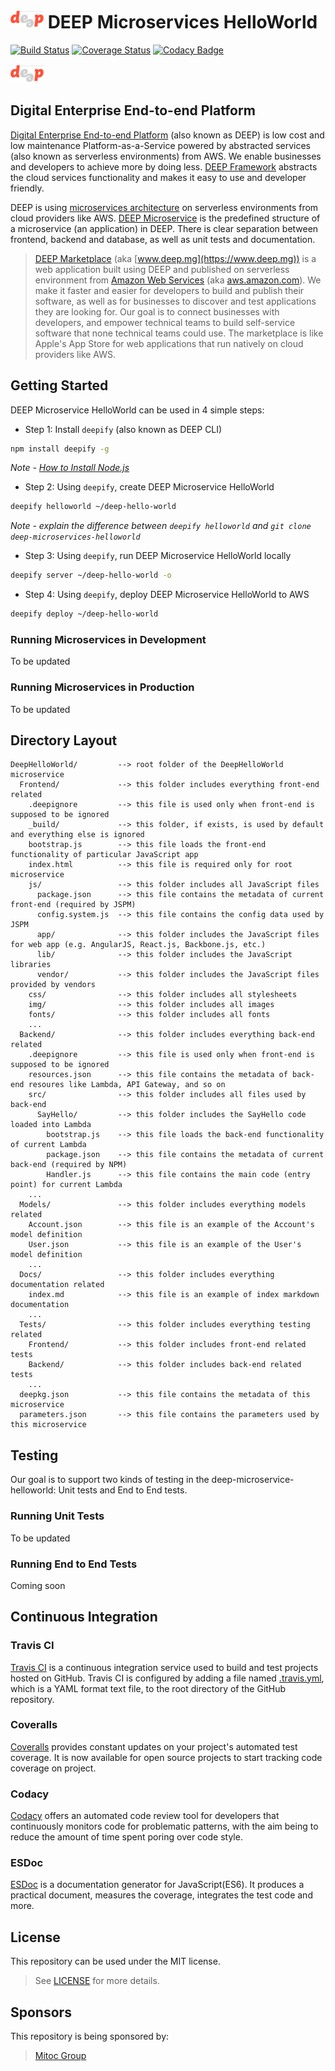 ![Digital Enterprise End-to-end Platform Microservices](https://github.com/MitocGroup/deep-microservices-helloworld/blob/master/src/DeepHelloWorld/Frontend/img/logo.png) DEEP Microservices HelloWorld
===============================

[![Build Status](https://travis-ci.org/MitocGroup/deep-microservices-helloworld.svg)](https://travis-ci.org/MitocGroup/deep-microservices-helloworld)
[![Coverage Status](https://coveralls.io/repos/MitocGroup/deep-microservices-helloworld/badge.svg)](https://coveralls.io/r/MitocGroup/deep-microservices-helloworld)
[![Codacy Badge](https://api.codacy.com/project/badge/b7e24fb220d644728d84742d478ae709)](https://www.codacy.com/app/MitocGroup/deep-microservices-helloworld)

![Digital Enterprise End-to-end Platform Microservices](https://github.com/MitocGroup/deep-microservices-helloworld/blob/master/src/DeepHelloWorld/Frontend/img/logo.png)

## Digital Enterprise End-to-end Platform

[Digital Enterprise End-to-end Platform](https://github.com/MitocGroup/deep-framework) (also known as DEEP) is low cost and low maintenance Platform-as-a-Service powered by abstracted services (also known as serverless environments) from AWS. We enable businesses and developers to achieve more by doing less. [DEEP Framework](https://github.com/MitocGroup/deep-framework) abstracts the cloud services functionality and makes it easy to use and developer friendly.

DEEP is using [microservices architecture](https://en.wikipedia.org/wiki/Microservices) on serverless environments from cloud providers like AWS. [DEEP Microservice](https://github.com/MitocGroup/deep-framework/blob/master/docs/microservice.md) is the predefined structure of a microservice (an application) in DEEP. There is clear separation between frontend, backend and database, as well as unit tests and documentation.

> [DEEP Marketplace](https://www.deep.mg) (aka [www.deep.mg](https://www.deep.mg)) is a web application built using DEEP and published on serverless environment from [Amazon Web Services](https://aws.amazon.com) (aka [aws.amazon.com](https://aws.amazon.com)). We make it faster and easier for developers to build and publish their software, as well as for businesses to discover and test applications they are looking for. Our goal is to connect businesses with developers, and empower technical teams to build self-service software that none technical teams could use. The marketplace is like Apple's App Store for web applications that run natively on cloud providers like AWS.

## Getting Started

DEEP Microservice HelloWorld can be used in 4 simple steps:

- Step 1: Install `deepify` (also known as DEEP CLI)
```bash
npm install deepify -g
```
*Note - [How to Install Node.js](http://howtonode.org/how-to-install-nodejs)*

- Step 2: Using `deepify`, create DEEP Microservice HelloWorld
```bash
deepify helloworld ~/deep-hello-world
```
*Note - explain the difference between `deepify helloworld` and `git clone deep-microservices-helloworld`*

- Step 3: Using `deepify`, run DEEP Microservice HelloWorld locally
```bash
deepify server ~/deep-hello-world -o
```

- Step 4: Using `deepify`, deploy DEEP Microservice HelloWorld to AWS
```bash
deepify deploy ~/deep-hello-world
```

### Running Microservices in Development

To be updated


### Running Microservices in Production

To be updated


## Directory Layout

```
DeepHelloWorld/         --> root folder of the DeepHelloWorld microservice
  Frontend/             --> this folder includes everything front-end related
    .deepignore         --> this file is used only when front-end is supposed to be ignored
    _build/             --> this folder, if exists, is used by default and everything else is ignored
    bootstrap.js        --> this file loads the front-end functionality of particular JavaScript app
    index.html          --> this file is required only for root microservice
    js/                 --> this folder includes all JavaScript files
      package.json      --> this file contains the metadata of current front-end (required by JSPM)
      config.system.js  --> this file contains the config data used by JSPM
      app/              --> this folder includes the JavaScript files for web app (e.g. AngularJS, React.js, Backbone.js, etc.)
      lib/              --> this folder includes the JavaScript libraries
      vendor/           --> this folder includes the JavaScript files provided by vendors
    css/                --> this folder includes all stylesheets
    img/                --> this folder includes all images
    fonts/              --> this folder includes all fonts
    ...
  Backend/              --> this folder includes everything back-end related
    .deepignore         --> this file is used only when front-end is supposed to be ignored
    resources.json      --> this file contains the metadata of back-end resoures like Lambda, API Gateway, and so on
    src/                --> this folder includes all files used by back-end
      SayHello/         --> this folder includes the SayHello code loaded into Lambda
        bootstrap.js    --> this file loads the back-end functionality of current Lambda
        package.json    --> this file contains the metadata of current back-end (required by NPM)
        Handler.js      --> this file contains the main code (entry point) for current Lambda
    ...
  Models/               --> this folder includes everything models related
    Account.json        --> this file is an example of the Account's model definition
    User.json           --> this file is an example of the User's model definition
    ...
  Docs/                 --> this folder includes everything documentation related
    index.md            --> this file is an example of index markdown documentation
    ...
  Tests/                --> this folder includes everything testing related
    Frontend/           --> this folder includes front-end related tests
    Backend/            --> this folder includes back-end related tests
    ...
  deepkg.json           --> this file contains the metadata of this microservice
  parameters.json       --> this file contains the parameters used by this microservice
```


## Testing

Our goal is to support two kinds of testing in the deep-microservice-helloworld: Unit tests and End to End tests.

### Running Unit Tests

To be updated

### Running End to End Tests

Coming soon


## Continuous Integration

### Travis CI

[Travis CI](https://travis-ci.org/MitocGroup) is a continuous integration service used to build and test 
projects hosted on GitHub. Travis CI is configured by adding a file named 
[.travis.yml](https://github.com/MitocGroup/deep-microservices-helloworld/master/blob/.travis.yaml), 
which is a YAML format text file, to the root directory of the GitHub repository.

### Coveralls

[Coveralls](https://coveralls.io/github/MitocGroup/deep-microservices-helloworld) provides 
constant updates on your project's automated test coverage. It is now available for open source projects 
to start tracking code coverage on project.

### Codacy

[Codacy](https://www.codacy.com/app/MitocGroup/deep-microservices-helloworld) offers an automated 
code review tool for developers that continuously monitors code for problematic patterns, with the aim being 
to reduce the amount of time spent poring over code style.

### ESDoc

[ESDoc](https://esdoc.org) is a documentation generator for JavaScript(ES6). It produces a practical document, 
measures the coverage, integrates the test code and more.


## License

This repository can be used under the MIT license.
> See [LICENSE](LICENSE) for more details.


## Sponsors

This repository is being sponsored by:
> [Mitoc Group](http://www.mitocgroup.com)
